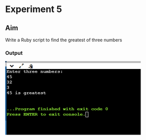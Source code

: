# Experiment 5
## Aim
Write a Ruby script to find the greatest of three numbers

### Output

![output](exp5.png)


